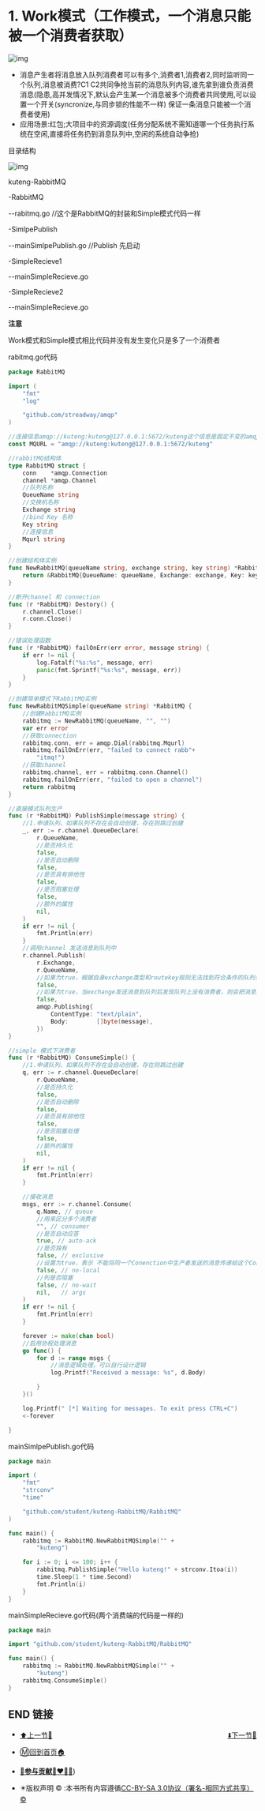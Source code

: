 # 1. Work模式（工作模式，一个消息只能被一个消费者获取）

![img](https://www.topgoer.com/static/9.3/2.png)

- 消息产生者将消息放入队列消费者可以有多个,消费者1,消费者2,同时监听同一个队列,消息被消费?C1 C2共同争抢当前的消息队列内容,谁先拿到谁负责消费消息(隐患,高并发情况下,默认会产生某一个消息被多个消费者共同使用,可以设置一个开关(syncronize,与同步锁的性能不一样) 保证一条消息只能被一个消费者使用)
- 应用场景:红包;大项目中的资源调度(任务分配系统不需知道哪一个任务执行系统在空闲,直接将任务扔到消息队列中,空闲的系统自动争抢)

目录结构

![img](https://www.topgoer.com/static/9.3/36.png)

kuteng-RabbitMQ

-RabbitMQ

--rabitmq.go //这个是RabbitMQ的封装和Simple模式代码一样

-SimlpePublish

--mainSimlpePublish.go //Publish 先启动

-SimpleRecieve1

--mainSimpleRecieve.go

-SimpleRecieve2

--mainSimpleRecieve.go

**注意**

Work模式和Simple模式相比代码并没有发生变化只是多了一个消费者

rabitmq.go代码

```go
package RabbitMQ

import (
    "fmt"
    "log"

    "github.com/streadway/amqp"
)

//连接信息amqp://kuteng:kuteng@127.0.0.1:5672/kuteng这个信息是固定不变的amqp://事固定参数后面两个是用户名密码ip地址端口号Virtual Host
const MQURL = "amqp://kuteng:kuteng@127.0.0.1:5672/kuteng"

//rabbitMQ结构体
type RabbitMQ struct {
    conn    *amqp.Connection
    channel *amqp.Channel
    //队列名称
    QueueName string
    //交换机名称
    Exchange string
    //bind Key 名称
    Key string
    //连接信息
    Mqurl string
}

//创建结构体实例
func NewRabbitMQ(queueName string, exchange string, key string) *RabbitMQ {
    return &RabbitMQ{QueueName: queueName, Exchange: exchange, Key: key, Mqurl: MQURL}
}

//断开channel 和 connection
func (r *RabbitMQ) Destory() {
    r.channel.Close()
    r.conn.Close()
}

//错误处理函数
func (r *RabbitMQ) failOnErr(err error, message string) {
    if err != nil {
        log.Fatalf("%s:%s", message, err)
        panic(fmt.Sprintf("%s:%s", message, err))
    }
}

//创建简单模式下RabbitMQ实例
func NewRabbitMQSimple(queueName string) *RabbitMQ {
    //创建RabbitMQ实例
    rabbitmq := NewRabbitMQ(queueName, "", "")
    var err error
    //获取connection
    rabbitmq.conn, err = amqp.Dial(rabbitmq.Mqurl)
    rabbitmq.failOnErr(err, "failed to connect rabb"+
        "itmq!")
    //获取channel
    rabbitmq.channel, err = rabbitmq.conn.Channel()
    rabbitmq.failOnErr(err, "failed to open a channel")
    return rabbitmq
}

//直接模式队列生产
func (r *RabbitMQ) PublishSimple(message string) {
    //1.申请队列，如果队列不存在会自动创建，存在则跳过创建
    _, err := r.channel.QueueDeclare(
        r.QueueName,
        //是否持久化
        false,
        //是否自动删除
        false,
        //是否具有排他性
        false,
        //是否阻塞处理
        false,
        //额外的属性
        nil,
    )
    if err != nil {
        fmt.Println(err)
    }
    //调用channel 发送消息到队列中
    r.channel.Publish(
        r.Exchange,
        r.QueueName,
        //如果为true，根据自身exchange类型和routekey规则无法找到符合条件的队列会把消息返还给发送者
        false,
        //如果为true，当exchange发送消息到队列后发现队列上没有消费者，则会把消息返还给发送者
        false,
        amqp.Publishing{
            ContentType: "text/plain",
            Body:        []byte(message),
        })
}

//simple 模式下消费者
func (r *RabbitMQ) ConsumeSimple() {
    //1.申请队列，如果队列不存在会自动创建，存在则跳过创建
    q, err := r.channel.QueueDeclare(
        r.QueueName,
        //是否持久化
        false,
        //是否自动删除
        false,
        //是否具有排他性
        false,
        //是否阻塞处理
        false,
        //额外的属性
        nil,
    )
    if err != nil {
        fmt.Println(err)
    }

    //接收消息
    msgs, err := r.channel.Consume(
        q.Name, // queue
        //用来区分多个消费者
        "", // consumer
        //是否自动应答
        true, // auto-ack
        //是否独有
        false, // exclusive
        //设置为true，表示 不能将同一个Conenction中生产者发送的消息传递给这个Connection中 的消费者
        false, // no-local
        //列是否阻塞
        false, // no-wait
        nil,   // args
    )
    if err != nil {
        fmt.Println(err)
    }

    forever := make(chan bool)
    //启用协程处理消息
    go func() {
        for d := range msgs {
            //消息逻辑处理，可以自行设计逻辑
            log.Printf("Received a message: %s", d.Body)

        }
    }()

    log.Printf(" [*] Waiting for messages. To exit press CTRL+C")
    <-forever

}
```

mainSimlpePublish.go代码

```go
package main

import (
    "fmt"
    "strconv"
    "time"

    "github.com/student/kuteng-RabbitMQ/RabbitMQ"
)

func main() {
    rabbitmq := RabbitMQ.NewRabbitMQSimple("" +
        "kuteng")

    for i := 0; i <= 100; i++ {
        rabbitmq.PublishSimple("Hello kuteng!" + strconv.Itoa(i))
        time.Sleep(1 * time.Second)
        fmt.Println(i)
    }
}
```

mainSimpleRecieve.go代码(两个消费端的代码是一样的)

```go
package main

import "github.com/student/kuteng-RabbitMQ/RabbitMQ"

func main() {
    rabbitmq := RabbitMQ.NewRabbitMQSimple("" +
        "kuteng")
    rabbitmq.ConsumeSimple()
}
```

## END 链接
<ul><li><div><a href = '45.md' style='float:left'>⬆️上一节🔗</a><a href = '47.md' style='float: right'>⬇️下一节🔗</a></div></li></ul>

+ [Ⓜ️回到首页🏠](../README.md)

+ [**🫵参与贡献💞❤️‍🔥💖**](https://nsddd.top/archives/contributors))

+ ✴️版权声明 &copy; :本书所有内容遵循[CC-BY-SA 3.0协议（署名-相同方式共享）&copy;](http://zh.wikipedia.org/wiki/Wikipedia:CC-by-sa-3.0协议文本) 

